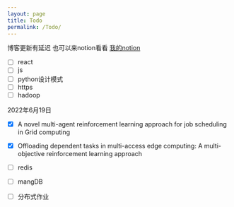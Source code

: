 ```yaml
---
layout: page
title: Todo
permalink: /Todo/
---
```


 博客更新有延迟 也可以来notion看看 <a href="https://level-candle-e96.notion.site/f2bf8021bfa24ce4aec5d4f090f09cd8?v=9514a7d6d56c4578ac47142778cfd557" class="external" target="_blank">我的notion</a> 

- [ ] react
- [ ] js
- [ ] python设计模式
- [ ] https
- [ ] hadoop

2022年6月19日

- [x] A novel multi-agent reinforcement learning approach for job scheduling in Grid computing
- [x] Offloading dependent tasks in multi-access edge computing: A multi-objective reinforcement learning approach
- [ ] redis
- [ ] mangDB
- [ ] 分布式作业

